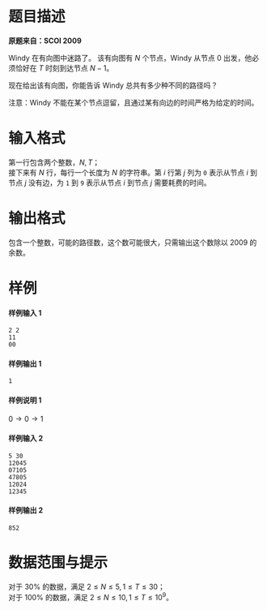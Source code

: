 
# 题目描述

**原题来自：SCOI 2009**

Windy 在有向图中迷路了。 该有向图有 $N$ 个节点，Windy 从节点 $0$ 出发，他必须恰好在 $T$ 时刻到达节点 $N-1$。

现在给出该有向图，你能告诉 Windy 总共有多少种不同的路径吗？

注意：Windy 不能在某个节点逗留，且通过某有向边的时间严格为给定的时间。

# 输入格式

第一行包含两个整数，$N,T$；  
接下来有 $N$ 行，每行一个长度为 $N$ 的字符串。第 $i$ 行第 $j$ 列为 `0` 表示从节点 $i$ 到节点 $j$ 没有边，为 `1` 到 `9` 表示从节点 $i$ 到节点 $j$ 需要耗费的时间。

# 输出格式

包含一个整数，可能的路径数，这个数可能很大，只需输出这个数除以 $2009$ 的余数。

# 样例

#### 样例输入 1
```plain
2 2
11
00
```
#### 样例输出 1
```plain
1
```
#### 样例说明 1
$0\to 0\to 1$

#### 样例输入 2
```plain
5 30
12045
07105
47805
12024
12345
```
#### 样例输出 2
```plain
852
```

# 数据范围与提示

对于 $30\%$ 的数据，满足 $2\le N\le 5,1\le T\le 30$；  
对于 $100\%$ 的数据，满足 $2\le N\le 10,1\le T\le 10^9$。

